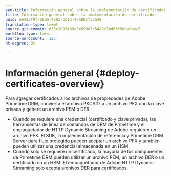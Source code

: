 ```yaml
---
seo-title: Información general sobre la implementación de certificados
title: Información general sobre la implementación de certificados
uuid: e6413f9f-69a5-4881-bb13-47a80cf32a48
translation-type: tm+mt
source-git-commit: 635e2893439c5459907c54d2c3bd86f58da0eec5
workflow-type: tm+mt
source-wordcount: '125'
ht-degree: 0%

---
```



# Información general {#deploy-certificates-overview}

Para agregar certificados a los archivos de propiedades de Adobe Primetime DRM, convierta el archivo PKCS#7 a un archivo PFX con la clave privada y genere un archivo PEM o DER.

* Cuando se requiere una credencial (certificado y clave privada), las herramientas de línea de comandos de DRM de Primetime y el empaquetador de HTTP Dynamic Streaming de Adobe requieren un archivo PFX. El SDK, la implementación de referencia y Primetime DRM Server para flujo protegido pueden aceptar un archivo PFX y también pueden utilizar una credencial almacenada en un HSM.
* Cuando solo se requiere un certificado, la mayoría de los componentes de Primetime DRM pueden utilizar un archivo PEM, un archivo DER o un certificado en un HSM. El empaquetador de Adobe HTTP Dynamic Streaming solo acepta archivos DER para certificados.